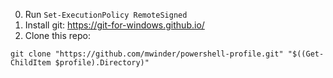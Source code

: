 0. Run `Set-ExecutionPolicy RemoteSigned`
1. Install git: <https://git-for-windows.github.io/>
2. Clone this repo:
```
git clone "https://github.com/mwinder/powershell-profile.git" "$((Get-ChildItem $profile).Directory)"
```
